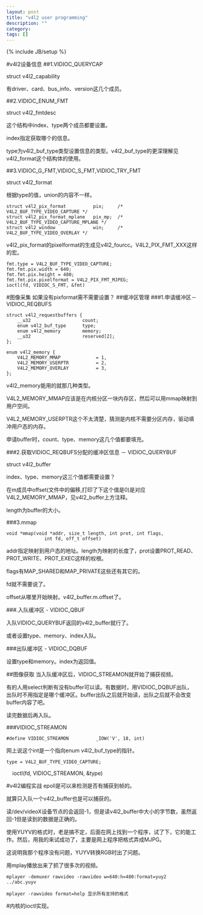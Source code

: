 ```yaml
---
layout: post
title: "v4l2 user programming"
description: ""
category: 
tags: []
---
```

{% include JB/setup %}

#v4l2设备信息
##1.VIDIOC_QUERYCAP

struct v4l2_capability

有driver、card、bus_info、version这几个成员。

##2.VIDIOC_ENUM_FMT

struct v4l2_fmtdesc

这个结构中index、type两个成员都要设置。

index指定获取哪个的信息。

type为v4l2_buf_type类型设置信息的类型。v4l2_buf_type的更深理解见v4l2_format这个结构体的使用。

##3.VIDIOC_G_FMT,VIDIOC_S_FMT,VIDIOC_TRY_FMT

struct v4l2_format

根据type的值，union的内容不一样。

    struct v4l2_pix_format          pix;     /* V4L2_BUF_TYPE_VIDEO_CAPTURE */
    struct v4l2_pix_format_mplane   pix_mp;  /* V4L2_BUF_TYPE_VIDEO_CAPTURE_MPLANE */
    struct v4l2_window              win;     /* V4L2_BUF_TYPE_VIDEO_OVERLAY */

v4l2_pix_format的pixelformat的生成见v4l2_fourcc。V4L2_PIX_FMT_XXX这样的宏。

    fmt.type = V4L2_BUF_TYPE_VIDEO_CAPTURE;
    fmt.fmt.pix.width = 640;
    fmt.fmt.pix.height = 480;
    fmt.fmt.pix.pixelformat = V4L2_PIX_FMT_MJPEG;
    ioctl(fd, VIDIOC_S_FMT, &fmt)

#图像采集
如果没有pixformat需不需要设置？
##缓冲区管理
###1.申请缓冲区－VIDIOC_REQBUFS

    struct v4l2_requestbuffers {
        __u32                   count;
        enum v4l2_buf_type      type;
        enum v4l2_memory        memory;
        __u32                   reserved[2];
    };

    enum v4l2_memory {
        V4L2_MEMORY_MMAP             = 1,
        V4L2_MEMORY_USERPTR          = 2,
        V4L2_MEMORY_OVERLAY          = 3,
    };

v4l2_memory能用的就那几种类型。

V4L2_MEMORY_MMAP应该是在内核分区一块内存区，然后可以用mmap映射到用户空间。

V4L2_MEMORY_USERPTR这个不太清楚，猜测是内核不需要分区内存，驱动填冲用户态的内存。

申请buffer时，count、type、memory这几个值都要填充。

###2.获取VIDIOC_REQBUFS分配的缓冲区信息 － VIDIOC_QUERYBUF

struct v4l2_buffer

index、type、memory这三个值都需要设置？

在m成员中offset(文件中的偏移,打印了下这个值是0)是对应V4L2_MEMORY_MMAP，见v4l2_buffer上方注释。

length为buffer的大小。

###3.mmap

    void *mmap(void *addr, size_t length, int prot, int flags,
                  int fd, off_t offset)

addr指定映射到用户态的地址。length为映射的长度了，prot设置PROT_READ、PROT_WRITE、PROT_EXEC这样的权根。

flags有MAP_SHARED和MAP_PRIVATE这些还有其它的。

fd就不需要说了。

offset从哪里开始映射。v4l2_buffer.m.offset了。

###.入队缓冲区 - VIDIOC_QBUF

入队VIDIOC_QUERYBUF返回的v4l2_buffer就行了。

或者设置type、memory、index入队。

###出队缓冲区 - VIDIOC_DQBUF

设置type和memory。index为返回值。

##图像获取
当入队缓冲区后，VIDIOC_STREAMON就开始了捕获视频。

有的人用select判断有没有buffer可以读。有数据时，用VIDIOC_DQBUF出队，出队时不用指定是哪个缓冲区。buffer出队之后就开始读，出队之后就不会改变buffer内容了吧。

读完数据后再入队。

###VIDIOC_STREAMON

    #define VIDIOC_STREAMON          _IOW('V', 18, int)

网上说这个int是一个指向enum v4l2_buf_type的指针。

    type = V4L2_BUF_TYPE_VIDEO_CAPTURE;
    ioctl(fd, VIDIOC_STREAMON, &type)

#v4l2编程实战
epoll是可以来检测是否有捕获到帧的。

就算只入队一个v4l2_buffer也是可以捕获的。

读/dev/videoX设备节点的会返回-1，但是读v4l2_buffer中大小的字节数，虽然返回-1但是读到的数据是正确的。

使用YUYV的格式时，老是搞不定，后面在网上找到一个程序，试了下，它的能工作。然后，用我的来试成功了，主要是网上程序把格式弄成MJPG。

这说明我那个程序没有问题，YUYV转换RGB时出了问题。

用mplay播放出来了抓了很多次的视频。

    mplayer -demuxer rawvideo -rawvideo w=640:h=480:format=yuy2 ../abc.yuyv

    mplayer -rawvideo format=help 显示所有支持的格式

#内核的ioctl实现。

